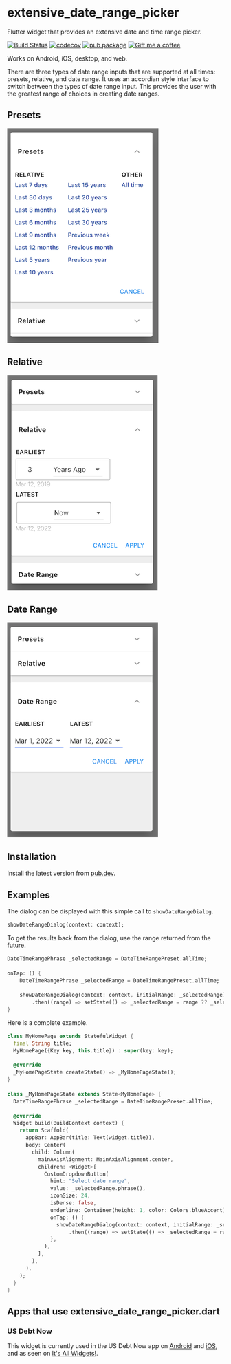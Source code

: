 # extensive_date_range_picker

Flutter widget that provides an extensive date and time range picker.

[![Build Status](https://travis-ci.com/larryaasen/extensive_date_range_picker.svg?branch=main)](https://app.travis-ci.com/github/larryaasen/extensive_date_range_picker)
[![codecov](https://codecov.io/gh/larryaasen/extensive_date_range_picker/branch/main/graph/badge.svg)](https://app.codecov.io/gh/larryaasen/extensive_date_range_picker)
[![pub package](https://img.shields.io/pub/v/extensive_date_range_picker.svg)](https://pub.dev/packages/extensive_date_range_picker)
<a href="https://www.buymeacoffee.com/larryaasen">
  <img alt="Gift me a coffee" src="https://img.shields.io/badge/Donate-Buy%20Me%20A%20Coffee-yellow.svg">
</a>

Works on Android, iOS, desktop, and web.

There are three types of date range inputs that are supported at all times: presets, relative, and date range.
It uses an accordian style interface to switch between the types of date range input.
This provides the user with the greatest range of choices in creating date ranges.

## Presets

![image](screenshots/presets.png)

## Relative

![image](screenshots/relative.png)

## Date Range

![image](screenshots/range.png)

## Installation

Install the latest version from [pub.dev](https://pub.dev/packages/extensive_date_range_picker/install).

## Examples

The dialog can be displayed with this simple call to `showDateRangeDialog`.
```Dart
showDateRangeDialog(context: context);
```

To get the results back from the dialog, use the range returned from the future.
```Dart
DateTimeRangePhrase _selectedRange = DateTimeRangePreset.allTime;

onTap: () {
    DateTimeRangePhrase _selectedRange = DateTimeRangePreset.allTime;

    showDateRangeDialog(context: context, initialRange: _selectedRange)
        .then((range) => setState(() => _selectedRange = range ?? _selectedRange));
}
```

Here is a complete example.
```Dart
class MyHomePage extends StatefulWidget {
  final String title;
  MyHomePage({Key key, this.title}) : super(key: key);

  @override
  _MyHomePageState createState() => _MyHomePageState();
}

class _MyHomePageState extends State<MyHomePage> {
  DateTimeRangePhrase _selectedRange = DateTimeRangePreset.allTime;

  @override
  Widget build(BuildContext context) {
    return Scaffold(
      appBar: AppBar(title: Text(widget.title)),
      body: Center(
        child: Column(
          mainAxisAlignment: MainAxisAlignment.center,
          children: <Widget>[
            CustomDropdownButton(
              hint: "Select date range",
              value: _selectedRange.phrase(),
              iconSize: 24,
              isDense: false,
              underline: Container(height: 1, color: Colors.blueAccent),
              onTap: () {
                showDateRangeDialog(context: context, initialRange: _selectedRange)
                    .then((range) => setState(() => _selectedRange = range ?? _selectedRange));
              },
            ),
          ],
        ),
      ),
    );
  }
}
```

## Apps that use extensive_date_range_picker.dart

### US Debt Now

This widget is currently used in the US Debt Now app on
[Android](https://play.google.com/store/apps/details?id=com.moonwink.treasury)
and [iOS](https://apps.apple.com/us/app/id903781928), and as seen on
[It's All Widgets!](https://itsallwidgets.com/debt-now).
